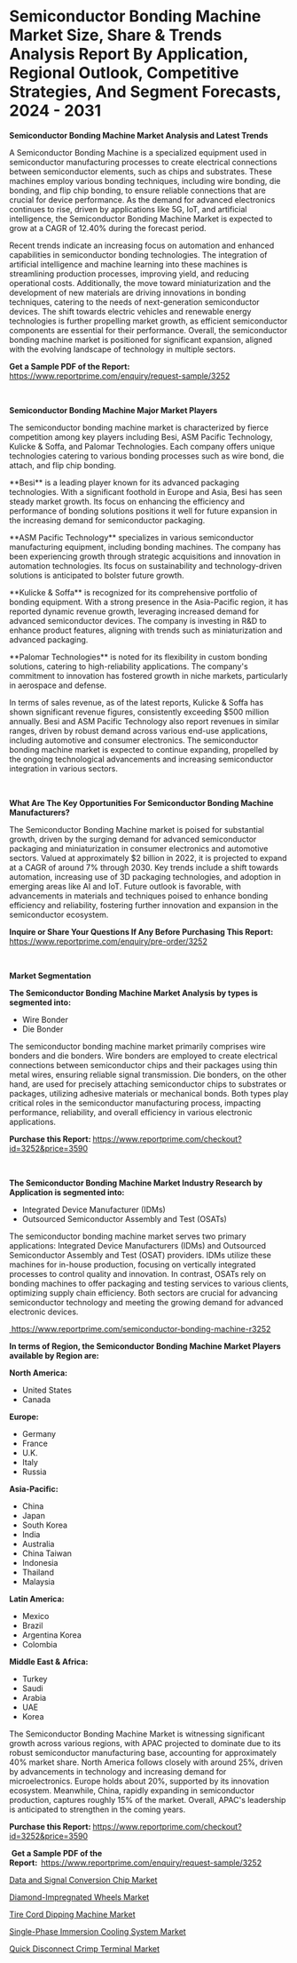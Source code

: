 <p><h1>Semiconductor Bonding Machine Market Size, Share & Trends Analysis Report By Application, Regional Outlook, Competitive Strategies, And Segment Forecasts, 2024 - 2031</h1></p><p><strong>Semiconductor Bonding Machine Market Analysis and Latest Trends</strong></p>
<p><p>A Semiconductor Bonding Machine is a specialized equipment used in semiconductor manufacturing processes to create electrical connections between semiconductor elements, such as chips and substrates. These machines employ various bonding techniques, including wire bonding, die bonding, and flip chip bonding, to ensure reliable connections that are crucial for device performance. As the demand for advanced electronics continues to rise, driven by applications like 5G, IoT, and artificial intelligence, the Semiconductor Bonding Machine Market is expected to grow at a CAGR of 12.40% during the forecast period.</p><p>Recent trends indicate an increasing focus on automation and enhanced capabilities in semiconductor bonding technologies. The integration of artificial intelligence and machine learning into these machines is streamlining production processes, improving yield, and reducing operational costs. Additionally, the move toward miniaturization and the development of new materials are driving innovations in bonding techniques, catering to the needs of next-generation semiconductor devices. The shift towards electric vehicles and renewable energy technologies is further propelling market growth, as efficient semiconductor components are essential for their performance. Overall, the semiconductor bonding machine market is positioned for significant expansion, aligned with the evolving landscape of technology in multiple sectors.</p></p>
<p><strong>Get a Sample PDF of the Report:&nbsp;</strong> <a href="https://www.reportprime.com/enquiry/request-sample/3252?utm_campaign=9&utm_medium=2&utm_source=Github&utm_content=ia&utm_term=28102024&utm_id=semiconductor-bonding-machine">https://www.reportprime.com/enquiry/request-sample/3252</a></p>
<p>&nbsp;</p>
<p><strong>Semiconductor Bonding Machine Major Market Players</strong></p>
<p><p>The semiconductor bonding machine market is characterized by fierce competition among key players including Besi, ASM Pacific Technology, Kulicke & Soffa, and Palomar Technologies. Each company offers unique technologies catering to various bonding processes such as wire bond, die attach, and flip chip bonding.</p><p>**Besi** is a leading player known for its advanced packaging technologies. With a significant foothold in Europe and Asia, Besi has seen steady market growth. Its focus on enhancing the efficiency and performance of bonding solutions positions it well for future expansion in the increasing demand for semiconductor packaging.</p><p>**ASM Pacific Technology** specializes in various semiconductor manufacturing equipment, including bonding machines. The company has been experiencing growth through strategic acquisitions and innovation in automation technologies. Its focus on sustainability and technology-driven solutions is anticipated to bolster future growth.</p><p>**Kulicke & Soffa** is recognized for its comprehensive portfolio of bonding equipment. With a strong presence in the Asia-Pacific region, it has reported dynamic revenue growth, leveraging increased demand for advanced semiconductor devices. The company is investing in R&D to enhance product features, aligning with trends such as miniaturization and advanced packaging.</p><p>**Palomar Technologies** is noted for its flexibility in custom bonding solutions, catering to high-reliability applications. The company's commitment to innovation has fostered growth in niche markets, particularly in aerospace and defense.</p><p>In terms of sales revenue, as of the latest reports, Kulicke & Soffa has shown significant revenue figures, consistently exceeding $500 million annually. Besi and ASM Pacific Technology also report revenues in similar ranges, driven by robust demand across various end-use applications, including automotive and consumer electronics. The semiconductor bonding machine market is expected to continue expanding, propelled by the ongoing technological advancements and increasing semiconductor integration in various sectors.</p></p>
<p>&nbsp;</p>
<p><strong>What Are The Key Opportunities For Semiconductor Bonding Machine Manufacturers?</strong></p>
<p><p>The Semiconductor Bonding Machine market is poised for substantial growth, driven by the surging demand for advanced semiconductor packaging and miniaturization in consumer electronics and automotive sectors. Valued at approximately $2 billion in 2022, it is projected to expand at a CAGR of around 7% through 2030. Key trends include a shift towards automation, increasing use of 3D packaging technologies, and adoption in emerging areas like AI and IoT. Future outlook is favorable, with advancements in materials and techniques poised to enhance bonding efficiency and reliability, fostering further innovation and expansion in the semiconductor ecosystem.</p></p>
<p><strong>Inquire or Share Your Questions If Any Before Purchasing This Report:</strong> <a href="https://www.reportprime.com/enquiry/pre-order/3252?utm_campaign=9&utm_medium=2&utm_source=Github&utm_content=ia&utm_term=28102024&utm_id=semiconductor-bonding-machine">https://www.reportprime.com/enquiry/pre-order/3252</a></p>
<p>&nbsp;</p>
<p><strong>Market Segmentation</strong></p>
<p><strong>The Semiconductor Bonding Machine Market Analysis by types is segmented into:</strong></p>
<p><ul><li>Wire Bonder</li><li>Die Bonder</li></ul></p>
<p><p>The semiconductor bonding machine market primarily comprises wire bonders and die bonders. Wire bonders are employed to create electrical connections between semiconductor chips and their packages using thin metal wires, ensuring reliable signal transmission. Die bonders, on the other hand, are used for precisely attaching semiconductor chips to substrates or packages, utilizing adhesive materials or mechanical bonds. Both types play critical roles in the semiconductor manufacturing process, impacting performance, reliability, and overall efficiency in various electronic applications.</p></p>
<p><strong>Purchase this Report:&nbsp;</strong><a href="https://www.reportprime.com/checkout?id=3252&price=3590&utm_campaign=9&utm_medium=2&utm_source=Github&utm_content=ia&utm_term=28102024&utm_id=semiconductor-bonding-machine">https://www.reportprime.com/checkout?id=3252&price=3590</a></p>
<p>&nbsp;</p>
<p><strong>The Semiconductor Bonding Machine Market Industry Research by Application is segmented into:</strong></p>
<p><ul><li>Integrated Device Manufacturer (IDMs)</li><li>Outsourced Semiconductor Assembly and Test (OSATs)</li></ul></p>
<p><p>The semiconductor bonding machine market serves two primary applications: Integrated Device Manufacturers (IDMs) and Outsourced Semiconductor Assembly and Test (OSAT) providers. IDMs utilize these machines for in-house production, focusing on vertically integrated processes to control quality and innovation. In contrast, OSATs rely on bonding machines to offer packaging and testing services to various clients, optimizing supply chain efficiency. Both sectors are crucial for advancing semiconductor technology and meeting the growing demand for advanced electronic devices.</p></p>
<p><a href="https://www.reportprime.com/semiconductor-bonding-machine-r3252?utm_campaign=9&utm_medium=2&utm_source=Github&utm_content=ia&utm_term=28102024&utm_id=semiconductor-bonding-machine">&nbsp;https://www.reportprime.com/semiconductor-bonding-machine-r3252</a></p>
<p><strong>In terms of Region, the Semiconductor Bonding Machine Market Players available by Region are:</strong></p>
<p>
    <p> <strong> North America: </strong>
        <ul>
            <li>United States</li>
            <li>Canada</li>
        </ul>
        </p> 
    <p> <strong> Europe: </strong>
        <ul>
            <li>Germany</li>
            <li>France</li>
            <li>U.K.</li>
            <li>Italy</li>
            <li>Russia</li>
        </ul>
        </p> 
    <p> <strong> Asia-Pacific: </strong>
        <ul>
            <li>China</li>
            <li>Japan</li>
            <li>South Korea</li>
            <li>India</li>
            <li>Australia</li>
            <li>China Taiwan</li>
            <li>Indonesia</li>
            <li>Thailand</li>
            <li>Malaysia</li>
        </ul>
        </p> 
    <p> <strong> Latin America: </strong>
        <ul>
            <li>Mexico</li>
            <li>Brazil</li>
            <li>Argentina Korea</li>
            <li>Colombia</li>
        </ul>
        </p> 
    <p> <strong> Middle East & Africa: </strong>
        <ul>
            <li>Turkey</li>
            <li>Saudi</li>
            <li>Arabia</li>
            <li>UAE</li>
            <li>Korea</li>
        </ul>
    </p>
    </p>
<p><p>The Semiconductor Bonding Machine Market is witnessing significant growth across various regions, with APAC projected to dominate due to its robust semiconductor manufacturing base, accounting for approximately 40% market share. North America follows closely with around 25%, driven by advancements in technology and increasing demand for microelectronics. Europe holds about 20%, supported by its innovation ecosystem. Meanwhile, China, rapidly expanding in semiconductor production, captures roughly 15% of the market. Overall, APAC's leadership is anticipated to strengthen in the coming years.</p></p>
<p><strong>Purchase this Report: </strong><a href="https://www.reportprime.com/checkout?id=3252&price=3590&utm_campaign=9&utm_medium=2&utm_source=Github&utm_content=ia&utm_term=28102024&utm_id=semiconductor-bonding-machine">https://www.reportprime.com/checkout?id=3252&price=3590</a></p>
<p>&nbsp;<strong>Get a Sample PDF of the Report:&nbsp;&nbsp;</strong><a href="https://www.reportprime.com/enquiry/request-sample/3252?utm_campaign=9&utm_medium=2&utm_source=Github&utm_content=ia&utm_term=28102024&utm_id=semiconductor-bonding-machine">https://www.reportprime.com/enquiry/request-sample/3252</a></p>
<p><strong></strong></p>
<p><p><a href="https://github.com/Annahawkins697/Market-Research-Report-List-1/blob/main/data-and-signal-conversion-chip-market.md?utm_campaign=9&utm_medium=2&utm_source=Github&utm_content=ia&utm_term=28102024&utm_id=semiconductor-bonding-machine">Data and Signal Conversion Chip Market</a></p><p><a href="https://www.linkedin.com/pulse/global-diamond-impregnated-wheels-market-trends-innovations-l3tcc?utm_campaign=9&utm_medium=2&utm_source=Github&utm_content=ia&utm_term=28102024&utm_id=semiconductor-bonding-machine">Diamond-Impregnated Wheels Market</a></p><p><a href="https://issuu.com/reportprime-2/docs/tire-cord-dipping-machine-market-si_77cdffe165cd37?utm_campaign=9&utm_medium=2&utm_source=Github&utm_content=ia&utm_term=28102024&utm_id=semiconductor-bonding-machine">Tire Cord Dipping Machine Market</a></p><p><a href="https://issuu.com/reportprime-2/docs/single-phase-immersion-cooling-syst_40608b4a9eb90a?utm_campaign=9&utm_medium=2&utm_source=Github&utm_content=ia&utm_term=28102024&utm_id=semiconductor-bonding-machine">Single-Phase Immersion Cooling System Market</a></p><p><a href="https://github.com/WashimHussain441/Market-Research-Report-List-1/blob/main/quick-disconnect-crimp-terminal-market.md?utm_campaign=9&utm_medium=2&utm_source=Github&utm_content=ia&utm_term=28102024&utm_id=semiconductor-bonding-machine">Quick Disconnect Crimp Terminal Market</a></p></p>